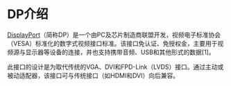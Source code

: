 # DP介绍

[DisplayPort](https://zh.wikipedia.org/wiki/DisplayPort)（简称DP）是一个由PC及芯片制造商联盟开发，视频电子标准协会（VESA）标准化的数字式视频接口标准。该接口免认证、免授权金，主要用于视频源与显示器等设备的连接，并也支持携带音频、USB和其他形式的数据[1]。

此接口的设计是为取代传统的VGA、DVI和FPD-Link（LVDS）接口。通过主动或被动适配器，该接口可与传统接口（如HDMI和DVI）向后兼容。